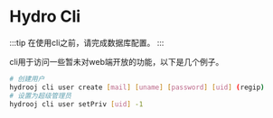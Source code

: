 # Hydro Cli

:::tip
在使用cli之前，请完成数据库配置。
:::

cli用于访问一些暂未对web端开放的功能，以下是几个例子。  

```sh
# 创建用户
hydrooj cli user create [mail] [uname] [password] [uid] (regip)
# 设置为超级管理员
hydrooj cli user setPriv [uid] -1
```
